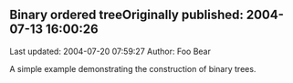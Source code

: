 ## Binary ordered treeOriginally published: 2004-07-13 16:00:26 
Last updated: 2004-07-20 07:59:27 
Author: Foo Bear 
 
A simple example demonstrating the construction of binary trees.